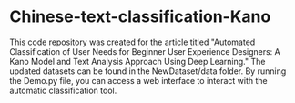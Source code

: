# Chinese-text-classification-Kano
 This code repository was created for the article titled "Automated Classification of User Needs for Beginner User Experience Designers: A Kano Model and Text Analysis Approach Using Deep Learning."
 The updated datasets can be found in the NewDataset/data folder. 
 By running the Demo.py file, you can access a web interface to interact with the automatic classification tool. 
